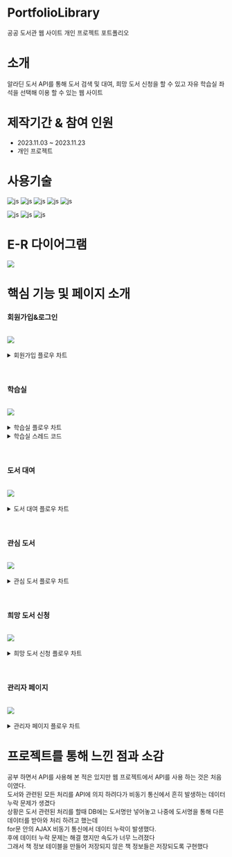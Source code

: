 
# PortfolioLibrary
공공 도서관 웹 사이트 개인 프로젝트 포트폴리오

# 소개
 알라딘 도서 API를 통해 도서 검색 및 대여, 희망 도서 신청을 할 수 있고 자유 학습실 좌석을 선택해 이용 할 수 있는 웹 사이트

# 제작기간 & 참여 인원
<UL>
  <LI>2023.11.03 ~ 2023.11.23</LI>
  <LI>개인 프로젝트</LI>
</UL>


# 사용기술
![js](https://img.shields.io/badge/SpringBoot-6DB33F?style=for-the-badge&logo=SpringBoot&logoColor=white)
![js](https://img.shields.io/badge/Java-FF0000?style=for-the-badge&logo=Java&logoColor=white)
![js](https://img.shields.io/badge/IntelliJ-004088?style=for-the-badge&logo=IntelliJ&logoColor=white)
![js](https://img.shields.io/badge/MariaDB-003545?style=for-the-badge&logo=MariaDB&logoColor=white)
![js](https://img.shields.io/badge/security-6DB33F?style=for-the-badge&logo=security&logoColor=white)

![js](https://img.shields.io/badge/jquery-0769AD?style=for-the-badge&logo=jquery&logoColor=white)
![js](https://img.shields.io/badge/bootstrap-7952B3?style=for-the-badge&logo=bootstrap&logoColor=white)
![js](https://img.shields.io/badge/JavaScript-F7DF1E?style=for-the-badge&logo=JavaScript&logoColor=white)

# E-R 다이어그램

<img src='https://github.com/oals/portfolioLibrary/assets/136543676/ffaa8bf6-e976-4a16-891b-d0d43e4bd59b'>


# 핵심 기능 및 페이지 소개


<h3>회원가입&로그인</h3>
<br>

<img src='https://github.com/oals/portfolioLibrary/assets/136543676/17e39a43-ccb3-40c0-9381-239f1bac15f4'>


<br>
<br>
<details>
 <summary> 회원가입 플로우 차트
 
 </summary> 
 
<img src='https://github.com/oals/portfolioLibrary/assets/136543676/f5428db8-442f-4200-8ac6-12026a05570b'>
</details>



<br>
<br>




<h3>학습실</h3>
<br>

<img src='https://github.com/oals/portfolioLibrary/assets/136543676/1dfc2af5-9e24-4c2d-9b61-1b6efc842a31'>


<br>
<br>

<details>
 <summary> 학습실 플로우 차트
 
 </summary> 
 
<img src='https://github.com/oals/portfolioLibrary/assets/136543676/079dbb43-c836-4552-a0d0-265f49c5357c'>
</details>

<details>
 <summary> 학습실 스레드 코드
 
 </summary> 


     public class MyRunnable implements Runnable {
        private final String seatNum;
        private boolean threadChk;

        public MyRunnable(String seatNum) {
            this.seatNum = seatNum;
            this.threadChk = true;
        }

        @Override
        public void run() {
            while(threadChk) {

                try {
                    //1분 주기로 현재 남은 이용시간 업데이트
                    Thread.sleep(60000);

                    JPAQueryFactory queryFactory = new JPAQueryFactory(em);
                    QStudyRoomState qStudyRoomState = QStudyRoomState.studyRoomState;
                    StudyRoomState studyRoomState =  queryFactory.selectFrom(qStudyRoomState)
                            .where(qStudyRoomState.seatNum.eq(seatNum))
                            .fetchOne();
                    //스레드 종료
                    if(studyRoomState == null){
                        Thread.interrupted();
                        break;
                    }
                    //남은 이용 시간 계산
                    LocalTime time = LocalTime.parse(studyRoomState.getSeatCountTime());
                    time = time.minusMinutes(1);
                    
                    //현재 남은 이용 시간이 없을 때 
                    if(time.toString().equals("00:00")){
                        studyRoomStateRepository.deleteById(studyRoomState.getId());
                        threadChk = false;

                        LocalDateTime now = LocalDateTime.now();
                        DateTimeFormatter formatter = DateTimeFormatter.ofPattern("yyyy년 MM월 dd일 HH시 mm분");
                        String endTime = now.format(formatter);

                        StudyRoomHistory studyRoomHistory = StudyRoomHistory.builder()
                                .seatNum(studyRoomState.getSeatNum())
                                .member(studyRoomState.getMember())
                                .historySeatStartDate(studyRoomState.getSeatStartDate())
                                .historySeatEndDate(endTime)
                                .build();
                        //학습실 이용 정보 저장
                        StudyRoomHistoryRepository.save(studyRoomHistory);
                    }else {
                        //현재 남은 이용 시간 업데이트
                        studyRoomState.setSeatCountTime(time.toString());
                        studyRoomStateRepository.save(studyRoomState);
                    }



                } catch (InterruptedException e) {
                    throw new RuntimeException(e);
                }
            }
        }
    }
 

</details>

<br>
<br>


<h3>도서 대여</h3>
<br>

<img src='https://github.com/oals/portfolioLibrary/assets/136543676/8d5fe7df-2af2-4951-baa6-4789398d8e5f'>

<br>
<br>
<details>
 <summary> 도서 대여 플로우 차트
 
 </summary> 
 
<img src='https://github.com/oals/portfolioLibrary/assets/136543676/60657fde-7948-4fa6-b7d2-43157bea6c37'>
</details>


<br>
<br>


<h3>관심 도서</h3>
<br>

<img src='https://github.com/oals/portfolioLibrary/assets/136543676/371370a7-25c4-40bf-8add-3a0db924fd96'>

<br>
<br>

<details>
 <summary> 관심 도서 플로우 차트
 
 </summary> 
 
<img src='https://github.com/oals/portfolioLibrary/assets/136543676/689b487c-9ab0-498e-a44e-2dd1bbed9a99'>
</details>




<br>
<br>



<h3>희망 도서 신청</h3>
<br>

<img src='https://github.com/oals/portfolioLibrary/assets/136543676/f557ca5d-efaf-48b3-bc2f-5b9e7e10c584'>


<br>
<br>


<details>
 <summary> 희망 도서 신청 플로우 차트
 
 </summary> 
 
<img src='https://github.com/oals/portfolioLibrary/assets/136543676/b662b2e5-44cd-493f-a4cc-c69eaabc941b'>
</details>


<br>
<br>




<h3>관리자 페이지</h3>
<br>

<img src='https://github.com/oals/portfolioLibrary/assets/136543676/5052951d-1189-40dc-b947-cf0ff23d8ce8'>


<br>
<br>

<details>
 <summary> 관리자 페이지 플로우 차트
 
 </summary> 
 
<img src='https://github.com/oals/portfolioLibrary/assets/136543676/d284cf07-56aa-4a47-a027-5df2278230c3'>
</details>




# 프로젝트를 통해 느낀 점과 소감

공부 하면서 API를 사용해 본 적은 있지만 웹 프로젝트에서 API를 사용 하는 것은 처음이였다. <br>
도서와 관련된 모든 처리를 API에 의지 하려다가 비동기 통신에서 흔히 발생하는 데이터 누락 문제가 생겼다 <br> 
상황은 도서 관련된 처리를 할때 DB에는 도서명만 넣어놓고 나중에 도서명을 통해 다른 데이터를 받아와 처리 하려고 했는데 <br>
for문 안의 AJAX 비동기 통신에서 데이터 누락이 발생했다. <br>
후에 데이터 누락 문제는 해결 했지만 속도가 너무 느려졌다 <br>
그래서 책 정보 테이블을 만들어 저장되지 않은 책 정보들은 저장되도록 구현했다<br>










